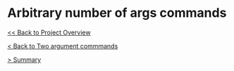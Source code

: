 # Arbitrary number of args commands

[<< Back to Project Overview](../defenderProject.md)

[< Back to Two argument commmands](twoArgs.md)

[> Summary](../sumamry.md)

